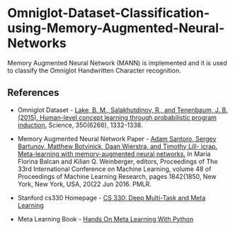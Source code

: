 # Omniglot-Dataset-Classification-using-Memory-Augmented-Neural-Networks
Memory Augmented Neural Network (MANN) is implemented and it is used to classify the Omniglot Handwritten Character recognition. 

## References
- Omniglot Dataset - [Lake, B. M., Salakhutdinov, R., and Tenenbaum, J. B. (2015). Human-level concept learning through probabilistic program induction.](https://science.sciencemag.org/content/350/6266/1332) Science, 350(6266), 1332-1338. 

- Memory Augmented Neural Network Paper - [Adam Santoro, Sergey Bartunov, Matthew Botvinick, Daan Wierstra, and Timothy Lill-
icrap. Meta-learning with memory-augmented neural networks.](https://arxiv.org/abs/1605.06065) In Maria Florina Balcan
and Kilian Q. Weinberger, editors, Proceedings of The 33rd International Conference
on Machine Learning, volume 48 of Proceedings of Machine Learning Research, pages
1842{1850, New York, New York, USA, 20{22 Jun 2016. PMLR.

- Stanford cs330 Homepage - [CS 330: Deep Multi-Task and Meta Learning](https://cs330.stanford.edu/)

- Meta Learning Book - [Hands On Meta Learning With Python](https://github.com/sudharsan13296/Hands-On-Meta-Learning-With-Python)
